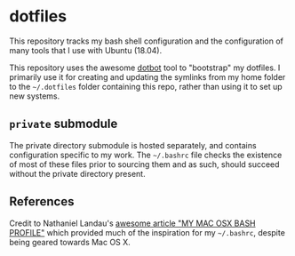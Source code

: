 # dotfiles
This repository tracks my bash shell configuration and the configuration of many tools that I use with Ubuntu (18.04).

This repository uses the awesome [dotbot](https://github.com/anishathalye/dotbot) tool to "bootstrap" my dotfiles. I primarily use it for creating and updating the symlinks from my home folder to the `~/.dotfiles` folder containing this repo, rather than using it to set up new systems.

## `private` submodule
The private directory submodule is hosted separately, and contains configuration specific to my work. The `~/.bashrc` file checks the existence of most of these files prior to sourcing them and as such, should succeed without the private directory present.

## References
Credit to Nathaniel Landau's [awesome article "MY MAC OSX BASH PROFILE"](https://natelandau.com/my-mac-osx-bash_profile/) which provided much of the inspiration for my `~/.bashrc`, despite being geared towards Mac OS X.
